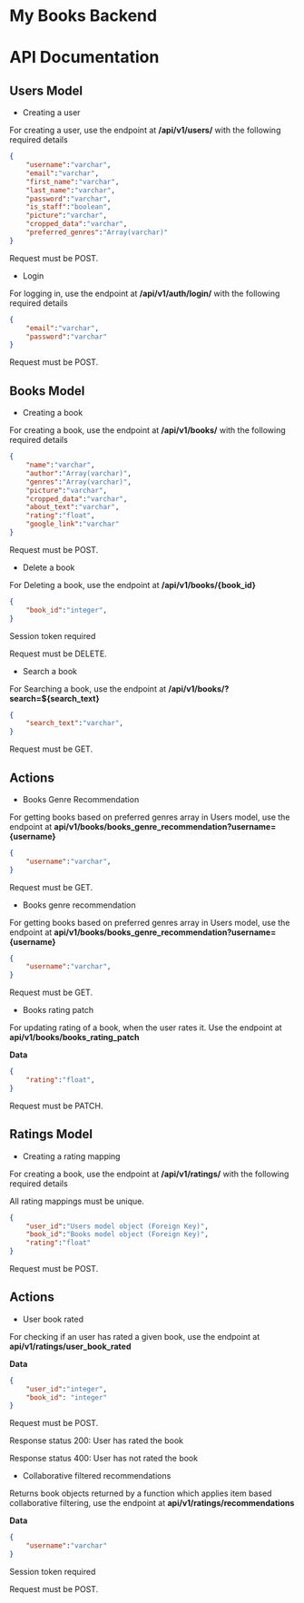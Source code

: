 # My Books Backend

# API Documentation

## Users Model

- Creating a user

For creating a user, use the endpoint at **/api/v1/users/** with the following required details

```json
{
	"username":"varchar",
	"email":"varchar",
	"first_name":"varchar",
	"last_name":"varchar",
	"password":"varchar",
	"is_staff":"boolean",
	"picture":"varchar",
	"cropped_data":"varchar",
	"preferred_genres":"Array(varchar)"
}
```

Request must be POST.

- Login

For logging in, use the endpoint at **/api/v1/auth/login/** with the following required details

```json
{
	"email":"varchar",
	"password":"varchar"
}
```

Request must be POST.

## Books Model

- Creating a book

For creating a book, use the endpoint at **/api/v1/books/** with the following required details

```json
{
	"name":"varchar",
	"author":"Array(varchar)",
	"genres":"Array(varchar)",
	"picture":"varchar",
	"cropped_data":"varchar",
	"about_text":"varchar",
	"rating":"float",
	"google_link":"varchar"
}
```

Request must be POST.

- Delete a book

For Deleting a book, use the endpoint at **/api/v1/books/{book_id}** 

```json
{
	"book_id":"integer",
}
```

Session token required

Request must be DELETE.

- Search a book

For Searching a book, use the endpoint at **/api/v1/books/?search=${search_text}** 

```json
{
	"search_text":"varchar",
}
```

Request must be GET.

## Actions

- Books Genre Recommendation

For getting books based on preferred genres array in Users model, use the endpoint at **api/v1/books/books_genre_recommendation?username={username}** 

```json
{
	"username":"varchar",
}
```

Request must be GET.

- Books genre recommendation

For getting books based on preferred genres array in Users model, use the endpoint at **api/v1/books/books_genre_recommendation?username={username}** 

```json
{
	"username":"varchar",
}
```

Request must be GET.

- Books rating patch

For updating rating of a book, when the user rates it. Use the endpoint at **api/v1/books/books_rating_patch**

**Data** 

```json
{
	"rating":"float",
}
```

Request must be PATCH.

## Ratings Model

- Creating a rating mapping

For creating a book, use the endpoint at **/api/v1/ratings/** with the following required details

All rating mappings must be unique.

```json
{
	"user_id":"Users model object (Foreign Key)",
	"book_id":"Books model object (Foreign Key)",
	"rating":"float"
}
```

Request must be POST.

## Actions

- User book rated

For checking if an user has rated a given book, use the endpoint at **api/v1/ratings/user_book_rated**

**Data** 

```json
{
	"user_id":"integer",
	"book_id": "integer"
}
```

Request must be POST.

Response status 200: User has rated the book

Response status 400: User has not rated the book   

- Collaborative filtered recommendations

Returns book objects returned by a function which applies item based collaborative filtering, use the endpoint at **api/v1/ratings/recommendations**

**Data** 

```json
{
	"username":"varchar"
}
```

Session token required

Request must be POST.